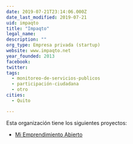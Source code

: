 ```yaml
---
date: 2019-07-21T23:14:06.000Z
date_last_modified: 2019-07-21
uid: impaqto
title: "Impaqto"
legal_name: 
description: ""
org_type: Empresa privada (startup)
website: www.impaqto.net
year_founded: 2013
facebook: 
twitter: 
tags:
  - monitoreo-de-servicios-publicos
  - participación-ciudadana
  - otro
cities: 
  - Quito

---
```


Esta organización tiene los siguientes proyectos:

- [Mi Emprendimiento Abierto](/i/mi-emprendimiento-abierto.html)
